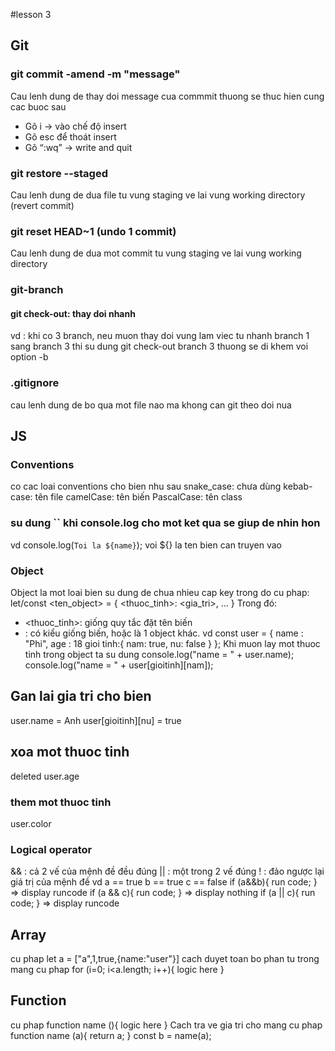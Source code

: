 #lesson 3
## Git
### git commit -amend -m "message"
Cau lenh dung de thay doi message cua commmit thuong se thuc hien cung cac buoc sau
- Gõ i -> vào chế độ insert
- Gõ esc để thoát insert
- Gõ “:wq” -> write and quit
### git restore --staged <file>
Cau lenh dung de dua file tu vung staging ve lai vung working directory (revert commit)
### git reset HEAD~1 (undo 1 commit)
Cau lenh dung de dua  mot commit tu vung staging ve lai vung working directory
### git-branch
#### git check-out: thay doi nhanh
vd : khi co 3 branch, neu muon thay doi vung lam viec tu nhanh branch 1 sang branch 3 thi su dung
git check-out branch 3
thuong se di khem voi option -b
### .gitignore
cau lenh dung de bo qua mot file nao ma khong can git theo doi nua
## JS
### Conventions
co cac loai conventions cho bien nhu sau
snake_case: chưa dùng
kebab-case: tên file
camelCase: tên biến
PascalCase: tên class
### su dung `` khi console.log cho mot ket qua se giup de nhin hon
vd console.log(`Toi la ${name}`);
voi ${} la ten bien can truyen vao
### Object
Object la mot loai bien su dung de chua nhieu cap key trong do
cu phap:
let/const <ten_object> = {
<thuoc_tinh>: <gia_tri>,
...
}
Trong đó:
- <thuoc_tinh>: giống quy tắc đặt tên
biến
- <gia tri>: có kiểu giống biến, hoặc
là 1 object khác.
vd
const user = {
    name : "Phi",
    age : 18
    gioi tinh:{
        nam: true,
        nu: false
    }
};
Khi muon lay mot thuoc tinh trong object ta su dung
console.log("name = " + user.name);
console.log("name = " + user[gioitinh][nam]);
## Gan lai gia tri cho bien
user.name = Anh
user[gioitinh][nu] = true
## xoa mot thuoc tinh
deleted user.age
### them mot thuoc tinh
user.color
### Logical operator
&& : cả 2 vế của mệnh đề
đều đúng
|| : một trong 2 vế đúng
! : đảo ngược lại giá trị
của mệnh đề
vd 
a == true
b == true
c == false
if (a&&b){
    run code;
}
=> display runcode
if (a && c){
    run code;
}
=> display nothing
if (a || c){
    run code;
}
=> display runcode
## Array
cu phap let a = ["a",1,true,{name:"user"}]
cach duyet toan bo phan tu trong mang
cu phap
for (i=0; i<a.length; i++){
    logic here
}
## Function
cu phap 
function name (){
    logic here
}
Cach tra ve gia tri cho mang
cu phap
function name (a){
    return a;
}
const b = name(a);